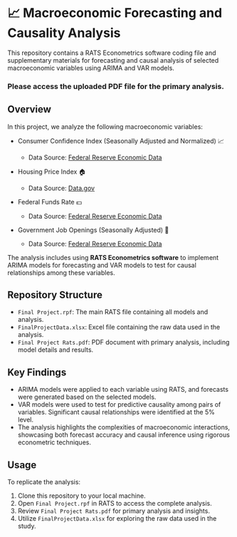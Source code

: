 # 📈 Macroeconomic Forecasting and Causality Analysis 

This repository contains a RATS Econometrics software coding file and supplementary materials for forecasting and causal analysis of selected macroeconomic variables using ARIMA and VAR models.

### Please access the uploaded PDF file for the primary analysis.

## Overview

In this project, we analyze the following macroeconomic variables:

- Consumer Confidence Index (Seasonally Adjusted and Normalized) 📈
  - Data Source: [Federal Reserve Economic Data](https://fred.stlouisfed.org/series/CSCICP03USM665S)

- Housing Price Index 🏠
  - Data Source: [Data.gov](https://catalog.data.gov/dataset/fhfa-house-price-indexes-hpis-948c6)

- Federal Funds Rate 💵
  - Data Source: [Federal Reserve Economic Data](https://fred.stlouisfed.org/series/DFF)

- Government Job Openings (Seasonally Adjusted) 🏢
  - Data Source: [Federal Reserve Economic Data](https://fred.stlouisfed.org/series/JTS9000JOL)

The analysis includes using **RATS Econometrics software** to implement ARIMA models for forecasting and VAR models to test for causal relationships among these variables.

## Repository Structure

- `Final Project.rpf`: The main RATS file containing all models and analysis.
- `FinalProjectData.xlsx`: Excel file containing the raw data used in the analysis.
- `Final Project Rats.pdf`: PDF document with primary analysis, including model details and results.

## Key Findings

- ARIMA models were applied to each variable using RATS, and forecasts were generated based on the selected models.
- VAR models were used to test for predictive causality among pairs of variables. Significant causal relationships were identified at the 5% level.
- The analysis highlights the complexities of macroeconomic interactions, showcasing both forecast accuracy and causal inference using rigorous econometric techniques.

## Usage

To replicate the analysis:

1. Clone this repository to your local machine.
2. Open `Final Project.rpf` in RATS to access the complete analysis.
3. Review `Final Project Rats.pdf` for primary analysis and insights.
4. Utilize `FinalProjectData.xlsx` for exploring the raw data used in the study.
